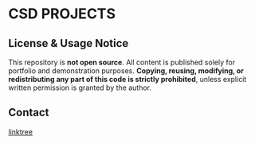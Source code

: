 # CSD PROJECTS

## License & Usage Notice
This repository is **not open source**.
All content is published solely for portfolio and demonstration purposes.
**Copying, reusing, modifying, or redistributing any part of this code is strictly prohibited**,
unless explicit written permission is granted by the author.

## Contact
[linktree](https://linktr.ee/papadogiorgis)

